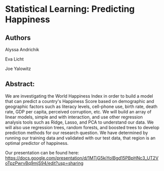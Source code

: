 # Statistical Learning: Predicting Happiness

## Authors

Alyssa Andrichik

Eva Licht

Joe Yalowitz

## Abstract:

We are investigating the World Happiness Index in order to build a model that can predict a country's Happiness Score based on demographic and geographic factors such as literacy levels, cell-phone use, birth rate, death rate, GDP per capita, perceived corruption, etc. We will build an array of linear models, simple and with interaction, and use other regression analysis tools such as Ridge, Lasso, and PCA to understand our data. We will also use regression trees, random forests, and boosted trees to develop prediction methods for our research question. We have determined by running our training data and validated with our test data, that region is an optimal predictor of happiness.  


Our presentation can be found here: https://docs.google.com/presentation/d/1MTjG5kiYoIBgd15PBpHNc3_UT2VoTpzPwrvBq9mjS94/edit?usp=sharing

